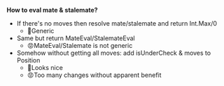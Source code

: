 **How to eval mate & stalemate?**
* If there's no moves then resolve mate/stalemate and return Int.Max/0
    * 🙂Generic
* Same but return MateEval/StalemateEval
    * 😡MateEval/Stalemate is not generic
* Somehow without getting all moves: add isUnderCheck & moves to Position
    * 🙂Looks nice
    * 😡Too many changes without apparent benefit
